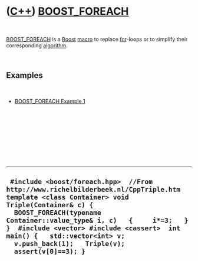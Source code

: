 



 

 

 

 

 

([C++](Cpp.htm)) [BOOST\_FOREACH](CppBOOST_FOREACH.htm)
=======================================================

 

[BOOST\_FOREACH](CppBOOST_FOREACH.htm) is a [Boost](CppBoost.htm)
[macro](CppMacro.htm) to replace [for](CppFor.htm)-loops or to simplify
their corresponding [algorithm](CppAlgorithm.htm).

 

Examples
--------

 

-   [BOOST\_FOREACH Example 1](CppBOOST_FOREACHExample1.htm)

 

 

 

 

 

  -----------------------------------------------------------------------------------------------------------------------------------------------------------------------------------------------------------------------------------------------------------------------------------------------------------------------------------------------------
  ` #include <boost/foreach.hpp>  //From http://www.richelbilderbeek.nl/CppTriple.htm template <class Container> void Triple(Container& c) {   BOOST_FOREACH(typename Container::value_type& i, c)   {     i*=3;   } }  #include <vector> #include <cassert>  int main() {   std::vector<int> v;   v.push_back(1);   Triple(v);   assert(v[0]==3); }`
  -----------------------------------------------------------------------------------------------------------------------------------------------------------------------------------------------------------------------------------------------------------------------------------------------------------------------------------------------------

 

 

 

 

 





 



